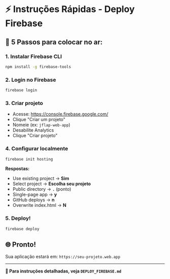 # ⚡ Instruções Rápidas - Deploy Firebase

## 🚀 **5 Passos para colocar no ar:**

### 1. **Instalar Firebase CLI**
```bash
npm install -g firebase-tools
```

### 2. **Login no Firebase**
```bash
firebase login
```

### 3. **Criar projeto**
- Acesse: https://console.firebase.google.com/
- Clique "Criar um projeto"
- Nomeie (ex: `jflap-web-app`)
- Desabilite Analytics
- Clique "Criar projeto"

### 4. **Configurar localmente**
```bash
firebase init hosting
```
**Respostas:**
- Use existing project → **Sim**
- Select project → **Escolha seu projeto**
- Public directory → **`.`** (ponto)
- Single-page app → **y**
- GitHub deploys → **n**
- Overwrite index.html → **N**

### 5. **Deploy!**
```bash
firebase deploy
```

## 🌐 **Pronto!**
Sua aplicação estará em: `https://seu-projeto.web.app`

---

**📄 Para instruções detalhadas, veja `DEPLOY_FIREBASE.md`**
